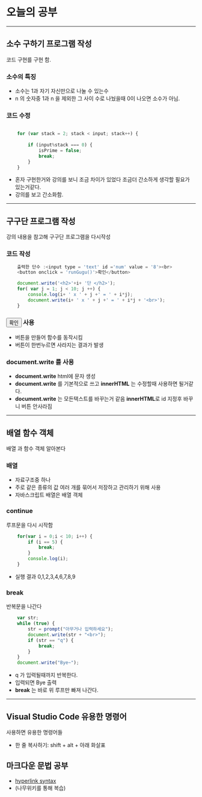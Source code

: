  # 오늘의 공부

---

## 소수 구하기 프로그램 작성
코드 구현를 구현 함.  
### 소수의 특징
- 소수는 1과 자기 자신만으로 나눌 수 있는수
- n 의 숫자중 1과 n 을 제외한 그 사이 수로 나눴을때 0이 나오면 소수가 아님.
### 코드 수정
~~~js 

    for (var stack = 2; stack < input; stack++) {
        
        if (input%stack === 0) {
            isPrime = false;  
            break;             
        }
    }
~~~
- 혼자 구현한거와 강의를 보니 조금 차이가 있었다 조금더 간소하게 생각할 필요가 있는거같다.
- 강의를 보고 간소화함.

---

## 구구단  프로그램 작성
강의 내용을 참고해 구구단 프로그램을 다시작성
### 코드 작성
~~~js 
    출력한 단수 :<input type = 'text' id ='num' value = '8'><br>
    <button onclick = 'runGugu()'>확인</button>

    document.write('<h2>'+i+ '단 </h2>');
    for( var j = 1; j < 10; j ++) {
        console.log(i+ ' x ' + j +' = ' + i*j);
        document.write(i+ ' x ' + j +' = ' + i*j + '<br>');
    }   
~~~
### **<button onclick = 'runGugu()'>확인</button>** 사용
- 버튼을 만들어 함수를 동작시킴
- 버튼이 한번누르면 사라지는 결과가 발생
### **document.write** 를 사용 
- **document.write** html에 문자 생성 
- **document.write** 를 기본적으로 쓰고 **innerHTML** 는 수정할때 사용하면 될거같다.
- **document.write** 는 모든택스트를 바꾸는거 같음 **innerHTML**로 id 지정후 바꾸니 버튼 안사라짐

---

## 배열 함수 객체
배열 과 함수 객체 알아본다
### 배열
- 자료구조중 하나
- 주로 같은 종류의 값 여러 개를 묶어서 저장하고 관리하기 위해 사용
- 자바스크립트 배열은 배열 객체

### **continue**
루프문을 다시 시작함 
~~~js
    for(var i = 0;i < 10; i++) {
        if (i == 5) {
            break;
        }
        console.log(i);
    }
~~~
- 실행 결과 0,1,2,3,4,6,7,8,9
### **break** 
반복문을 나간다
~~~js
    var str;
    while (true) {    
        str = prompt("아무거나 입력하세요");
        document.write(str + "<br>");
        if (str == "q") {
            break;
        }
    }
    document.write("Bye~");
~~~
- q 가 입력될때까지 반복한다.
- 입력되면 Bye 출력
- **break** 는 바로 위 루프만 빠져 나간다.


---
## Visual Studio Code 유용한 명령어
사용하면 유용한 명령어들
- 한 줄 복사하기: shift + alt + 아래 화살표

## 마크다운 문법 공부
- [hyperlink syntax](https://namu.wiki/w/%EB%A7%88%ED%81%AC%EB%8B%A4%EC%9A%B4)
- (나무위키를 통해 복습)

